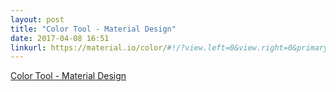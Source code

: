 ```yaml
---
layout: post
title: "Color Tool - Material Design"
date: 2017-04-08 16:51
linkurl: https://material.io/color/#!/?view.left=0&view.right=0&primary.color=ff8a65
---
```


[Color Tool - Material Design](https://material.io/color/#!/?view.left=0&view.right=0&primary.color=ff8a65)

> 